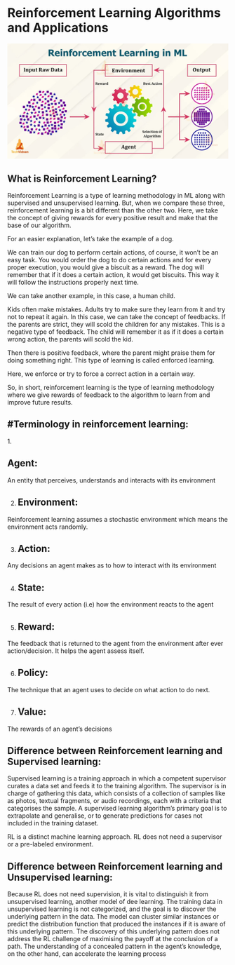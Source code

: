 # Reinforcement Learning Algorithms and Applications
<img src  = "https://raw.githubusercontent.com/HaseebAlgoMastero/ML-ReinforcementLeaning/main/Reinforcement-Learning-in-ML-TV.webp">
<h2>What is Reinforcement Learning?</h2>
Reinforcement Learning is a type of learning methodology in ML along with supervised and unsupervised learning. But, when we compare these three, reinforcement learning is a bit different than the other two. Here, we take the concept of giving rewards for every positive result and make that the base of our algorithm.

For an easier explanation, let’s take the example of a dog.

We can train our dog to perform certain actions, of course, it won’t be an easy task. You would order the dog to do certain actions and for every proper execution, you would give a biscuit as a reward. The dog will remember that if it does a certain action, it would get biscuits. This way it will follow the instructions properly next time.

We can take another example, in this case, a human child.

Kids often make mistakes. Adults try to make sure they learn from it and try not to repeat it again. In this case, we can take the concept of feedbacks. If the parents are strict, they will scold the children for any mistakes. This is a negative type of feedback. The child will remember it as if it does a certain wrong action, the parents will scold the kid.

Then there is positive feedback, where the parent might praise them for doing something right. This type of learning is called enforced learning.

Here, we enforce or try to force a correct action in a certain way.

So, in short, reinforcement learning is the type of learning methodology where we give rewards of feedback to the algorithm to learn from and improve future results.

<h2>#Terminology in reinforcement learning:</h2>
1. <h2>Agent:</h2>
An entity that perceives, understands and interacts with its environment

2. <h2>Environment:</h2>
Reinforcement learning assumes a stochastic environment which means the environment acts randomly.

3. <h2>Action:</h2>
Any decisions an agent makes as to how to interact with its environment

4. <h2>State:</h2>
The result of every action (i.e) how the environment reacts to the agent

5. <h2>Reward:</h2>
The feedback that is returned to the agent from the environment after ever action/decision. It helps the agent assess itself.

6. <h2>Policy:</h2>
The technique that an agent uses to decide on what action to do next.

7. <h2>Value:</h2>
The rewards of an agent’s decisions

<h2>Difference between Reinforcement learning and Supervised learning:</h2>
Supervised learning is a training approach in which a competent supervisor curates a data set and feeds it to the training algorithm. The supervisor is in charge of gathering this data, which consists of a collection of samples like as photos, textual fragments, or audio recordings, each with a criteria that categorises the sample. A supervised learning algorithm’s primary goal is to extrapolate and generalise, or to generate predictions for cases not included in the training dataset.

RL is a distinct machine learning approach. RL does not need a supervisor or a pre-labeled environment.

<h2>Difference between Reinforcement learning and Unsupervised learning:</h2>
Because RL does not need supervision, it is vital to distinguish it from unsupervised learning, another model of dee learning. The training data in unsupervised learning is not categorized, and the goal is to discover the underlying pattern in the data. The model can cluster similar instances or predict the distribution function that produced the instances if it is aware of this underlying pattern. The discovery of this underlying pattern does not address the RL challenge of maximising the payoff at the conclusion of a path. The understanding of a concealed pattern in the agent’s knowledge, on the other hand, can accelerate the learning process
